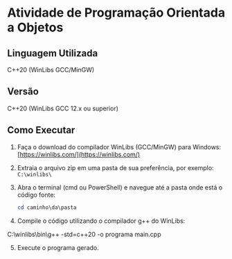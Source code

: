 # Atividade de Programação Orientada a Objetos

## Linguagem Utilizada
C++20 (WinLibs GCC/MinGW)

## Versão
C++20 (WinLibs GCC 12.x ou superior)

## Como Executar

1. Faça o download do compilador WinLibs (GCC/MinGW) para Windows:  
   [https://winlibs.com/](https://winlibs.com/)

2. Extraia o arquivo zip em uma pasta de sua preferência, por exemplo:  
   `C:\winlibs\`

3. Abra o terminal (cmd ou PowerShell) e navegue até a pasta onde está o código fonte:  
   ```powershell
   cd caminho\da\pasta

4. Compile o código utilizando o compilador g++ do WinLibs:

  C:\winlibs\bin\g++ -std=c++20 -o programa main.cpp

5. Execute o programa gerado.
